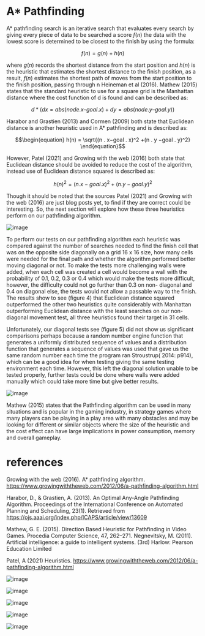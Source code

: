 # A* Pathfinding

A* pathfinding search is an iterative search that evaluates every search by giving every piece of data to be searched a score $f ( n )$ the data with the lowest score is determined to be closest to the finish by using the formula:

$$\begin{equation} f(n) = g(n) + h(n) \end{equation} $$

where $g ( n )$ records the shortest distance from the start position and $h ( n )$ is the heuristic that estimates the shortest distance to the finish position, as a result, $f ( n )$ estimates the shortest path of moves from the start position to the finish position, passing through n Heineman et al (2016). Mathew (2015) states that the standard heuristic to use for a square grid is the Manhattan distance where the cost function of d is found and can be described as:

$$\begin{equation} d * (dx = abs(node.x – goal.x) + dy = abs(node.y – goal.y)) \end{equation}$$

Harabor and Grastien (2013) and Cormen (2009) both state that Euclidean distance is another heuristic used in A* pathfinding and is
described as:

$$\begin{equation} h(n) = \sqrt{(n . x−goal . x)^2 +(n . y −goal . y)^2} \end{equation}$$ 

However, Patel (2021) and Growing with the web (2016) both state that Euclidean distance should be avoided to reduce the cost of the algorithm, instead use of Euclidean distance squared is described as:

$$\begin{equation} h( n)^2 =(n . x−goal . x)^2 +(n . y −goal. y)^2\end{equation}$$ 

Though it should be noted that the sources Patel (2021) and Growing with the web (2016) are just blog posts yet, to find if they are correct could be interesting. So, the next section will explore how these three heuristics perform on our pathfinding algorithm.

![image](https://github.com/RossErskine/AstarPathfinding/assets/46631932/7449cabd-1821-48c8-bf54-9be34659f052)

To perform our tests on our pathfinding algorithm each heuristic was compared against the number of searches needed to find the finish cell that was on the opposite side diagonally on a grid 16 x 16 size, how many cells were needed for the final path and whether the algorithm performed better moving diagonal or not. To make the tests more challenging walls were added, when each cell was created a cell would become a wall with the probability of 0.1, 0.2, 0.3 or 0.4 which would make the tests more difficult, however, the difficulty could not go further than 0.3 on non-
diagonal and 0.4 on diagonal else, the tests would not allow a passable way to the finish. The results show to see (figure 4) that Euclidean distance squared outperformed the other two heuristics quite considerably with Manhattan outperforming Euclidean distance with the least searches on our non-diagonal movement test, all three heuristics found their target in 31 cells.

Unfortunately, our diagonal tests see (figure 5) did not show us significant comparisons perhaps because a random number engine function that generates a uniformly distributed sequence of values and a distribution function that generates a sequence of values was used that gave us the same random number each time the program ran Stroustrup( 2014: p914), which can be a good idea for when testing giving the same testing environment each time. However, this left the diagonal solution unable to be tested properly, further tests could be done where walls were added manually which could take more time but give better results.

![image](https://github.com/RossErskine/AstarPathfinding/assets/46631932/61a874be-5ef9-4578-a576-3f24e6d90cbc)

Mathew (2015) states that the Pathfinding algorithm can be used in many situations and is popular in the gaming industry, in strategy games where many players can be playing in a play area with many obstacles and may be looking for different or similar objects where the size of the heuristic and the cost effect can have large implications in power consumption, memory and overall gameplay.

# references
Growing with the web (2016). A* pathfinding algorithm. https://www.growingwiththeweb.com/2012/06/a-pathfinding-algorithm.html

Harabor, D., & Grastien, A. (2013). An Optimal Any-Angle Pathfinding Algorithm. Proceedings of the International Conference on Automated Planning and Scheduling, 23(1). Retrieved from https://ojs.aaai.org/index.php/ICAPS/article/view/13609

Mathew, G. E. (2015). Direction Based Heuristic for Pathfinding in Video Games. Procedia Computer Science, 47, 262–271. Negnevitsky, M. (2011). Artificial intelligence: a guide to intelligent
systems. (3rd) Harlow: Pearson Education Limited

Patel, A (2021) Heuristics. https://www.growingwiththeweb.com/2012/06/a-pathfinding-algorithm.html

![image](https://github.com/RossErskine/AstarPathfinding/assets/46631932/f053a0b0-45fb-4025-a5b9-f72e31590624)

![image](https://github.com/RossErskine/AstarPathfinding/assets/46631932/81ee6872-91b4-430b-b605-17eb060164e5)

![image](https://github.com/RossErskine/AstarPathfinding/assets/46631932/6bb16546-2306-4b9a-ab52-66a024ed3d0e)

![image](https://github.com/RossErskine/AstarPathfinding/assets/46631932/12f9c0ce-b55d-44e4-8816-a1b4bcd65d79)

![image](https://github.com/RossErskine/AstarPathfinding/assets/46631932/7c67f90c-981d-4bfe-9951-0356cbfcd9b4)






